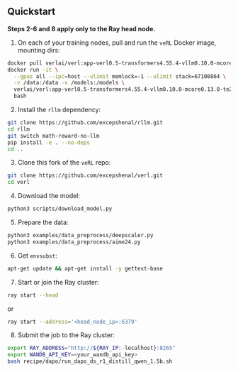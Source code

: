 ## Quickstart

**Steps 2-6 and 8 apply only to the Ray head node.**

1. On each of your training nodes, pull and run the `veRL` Docker image, mounting dirs:

```bash
docker pull verlai/verl:app-verl0.5-transformers4.55.4-vllm0.10.0-mcore0.13.0-te2.2
docker run -it \
  --gpus all --ipc=host --ulimit memlock=-1 --ulimit stack=67108864 \
  -v /data:/data -v /models:/models \
  verlai/verl:app-verl0.5-transformers4.55.4-vllm0.10.0-mcore0.13.0-te2.2 \
  bash
```

2. Install the `rllm` dependency:

```bash
git clone https://github.com/excepshenal/rllm.git
cd rllm
git switch math-reward-no-llm
pip install -e . --no-deps
cd ..
```

3. Clone this fork of the `veRL` repo:

```bash
git clone https://github.com/excepshenal/verl.git
cd verl
```

4. Download the model:

```bash
python3 scripts/download_model.py
```

5. Prepare the data:

```bash
python3 examples/data_preprocess/deepscaler.py
python3 examples/data_preprocess/aime24.py
```

6. Get `envsubst`:

```bash
apt-get update && apt-get install -y gettext-base
```

7. Start or join the Ray cluster:

```bash
ray start --head
```

or

```bash
ray start --address='<head_node_ip>:6379'
```

8. Submit the job to the Ray cluster:

```bash
export RAY_ADDRESS="http://${RAY_IP:-localhost}:8265"
export WANDB_API_KEY=<your_wandb_api_key>
bash recipe/dapo/run_dapo_ds_r1_distill_qwen_1.5b.sh
```
